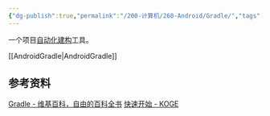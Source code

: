 ```yaml
---
{"dg-publish":true,"permalink":"/200-计算机/260-Android/Gradle/","tags":["Android/Gradle","Gradle"],"noteIcon":""}
---
```


一个项目[自动化建构](https://zh.wikipedia.org/wiki/%E8%87%AA%E5%8B%95%E5%8C%96%E5%BB%BA%E6%A7%8B "自动化建构")工具。

[[AndroidGradle\|AndroidGradle]]




## 参考资料
[Gradle - 维基百科，自由的百科全书](https://zh.wikipedia.org/wiki/Gradle)
[快速开始 - KOGE](https://koge.2bab.me/#/zh-cn/basis/getting-started)